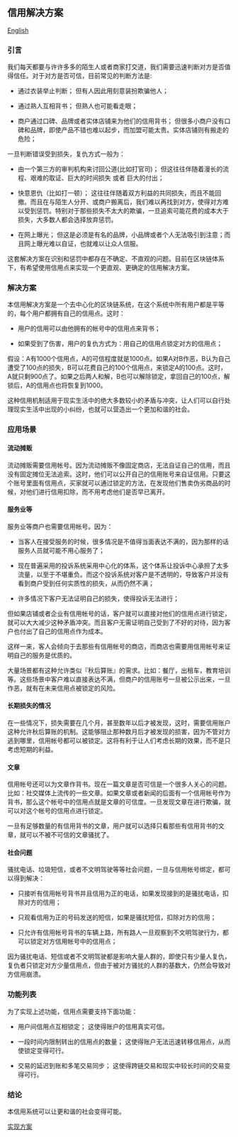 ## 信用解决方案

[English](intro.md)

### 引言

我们每天都要与许许多多的陌生人或者商家打交道，我们需要迅速判断对方是否值得信任。对于对方是否可信，目前常见的判断方法是:

- 通过衣装举止判断；
  但有人因此用刻意装扮欺骗他人；

- 通过熟人互相背书；
  但熟人也可能看走眼；

- 商户通过口碑、品牌或者实体店铺来为他们的信用背书；
  但很多小商户没有口碑和品牌，即使产品不错也难以起步，而加盟可能太贵。实体店铺则有搬走的危险；

一旦判断错误受到损失，复仇方式一般为：

- 由一个第三方的审判机构来讨回公道(比如打官司)；
  但这往往伴随着漫长的流程、艰难的取证、巨大的时间损失 或者 巨大的付出；

- 快意恩仇（比如打一顿）；
  这往往伴随着双方利益的共同损失，而且不能回撤。而且在与陌生人分开、或商户搬离后，我们难以再找到对方，使得对方难以受到惩罚。特别对于那些损失不太大的欺骗，一旦追索可能花费的成本大于损失，大多数人都会选择放弃惩罚。
  
- 在网上曝光；
  但这是必须是有名的品牌，小品牌或者个人无法吸引到注意；而且网上曝光难以自证，也就难以让众人信服。

这套解决方案在识别和惩罚中都存在不确定、不直观的问题。目前在区块链体系下，有希望使用信用点来实现一个更直观、更确定的信用解决方案。

### 解决方案

本信用解决方案是一个去中心化的区块链系统，在这个系统中所有用户都是平等的，每个用户都拥有自己的信用点。这时：

- 用户的信用可以由他拥有的帐号中的信用点来背书；

- 如果受到了伤害，用户的复仇方式为：用自己的信用点锁定对方的信用点；

假设：A有1000个信用点，A的可信程度就是1000点。如果A对B作恶，B认为自己遭受了100点的损失，B可以花费自己的100个信用点，来锁定A的100点。这时，A就只剩900点了。如果之后两人和解，B也可以解除锁定，拿回自己的100点，解锁后，A的信用点也将恢复到1000。

这种信用机制适用于现实生活中的绝大多数较小的矛盾与冲突，让人们可以自行处理现实生活中出现的小纠纷，也就可以营造出一个更加和谐的社会。


### 应用场景

#### 流动摊贩

流动摊贩需要信用帐号。因为流动摊贩不像固定商店，无法自证自己的信用，而且没有固定摊位无法追索。这时，他们可以公开自己的信用账号来自证信用。只要这个账号里面有信用点，买家就可以通过锁定的方法，在发现他们售卖伪劣商品的时候，对他们进行信用扣除，而不用考虑他们是否早已离开。

#### 服务业等

服务业等商户也需要信用帐号。因为：

- 当客人在接受服务的时候，很多情况是不值得当面表达不满的，因为那样的话服务人员就可能不用心服务了；

- 现在普遍采用的投诉系统采用中心化的体系，这个体系让投诉中心承担了太多流量，以至于不堪重负。而这个投诉系统对客户是不透明的，导致客户并没有看到商户受到任何实质性的损失，从而仍然不满；

- 许多情况下客户无法证明自己的损失，使得投诉无法进行；

但如果店铺或者企业有信用帐号的话，客户就可以直接对他们的信用点进行锁定，就可以大大减少这种矛盾冲突。而且客户无需证明自己受到了不好的对待，因为客户也付出了自己的信用点作为成本。

这样一来，客人会倾向于去那些有信用帐号的商店，而商店也需要用信用帐号来证明自己的服务是优质的。

大量场景都有这种允许类似『秋后算账』的需求。比如：餐厅，出租车，教育培训等。这些场景中客户难以直接表达不满，但商户的信用账号一旦被公示出来，一旦作恶，就有在未来信用点被锁定的风险。

#### 长期损失的情况

在一些情况下，损失需要在几个月，甚至数年以后才被发现，这时，需要信用账户这种允许秋后算账的机制。这能够阻止那种数月后才被发现的损害，因为不管对方逃到哪里，信用帐号都可以被锁定。这将有利于让人们考虑长期的效果，而不是只考虑短期的利益。

#### 文章

信用帐号还可以为文章作背书。现在一篇文章是否可信是一个很多人关心的问题。比如：社交媒体上流传的一些文章。如果文章或者新闻的后面有一个信用帐号作为背书，那么这个帐号中的信用点就是文章的可信度。一旦发现文章在进行欺骗，就可以对这个帐号的信用点进行锁定。

一旦有足够数量的有信用背书的文章，用户就可以选择只看那些有信用背书的文章，就可以不被不可信的文章骚扰了。

#### 社会问题

骚扰电话、垃圾短信，或者不文明驾驶等等社会问题，一旦与信用帐号绑定，都可以得到解决：

- 只接听有信用帐号背书并且信用为正的电话，如果发现接到的是骚扰电话，扣除对方的信用；

- 只观看信用为正的号码发送的短信，如果是骚扰短信，扣除对方的信用；

- 只允许有信用帐号背书的车辆上路，所有路人一旦观察到不文明驾驶行为，都可以锁定对方信用帐号中的信用点；

因为骚扰电话、短信或者不文明驾驶都是影响大量人群的，即使只有少量人复仇，复仇者只锁定对方少量信用点，但由于被对方骚扰的人群的基数大，仍然会导致对方信用崩溃。


### 功能列表

为了实现上述功能，信用点需要支持下面功能：

- 用户间信用点互相锁定；
  这使得账户的信用真实可信。

- 一段时间内限制转出的信用点的数量；
  这使得账户无法迅速转移信用点，从而使锁定变得可行。

- 交易的延迟到账和多笔交易同步；
  这使得跨链交易和现实中较长时间的交易变得可行。


### 结论

本信用系统可以让更和谐的社会变得可能。

[实现方案](README-cn.md)


